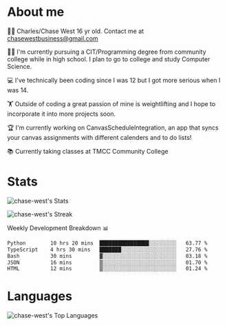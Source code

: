 # About me
🙋‍♂️ Charles/Chase West 16 yr old. Contact me at chasewestbusiness@gmail.com

👨‍🎓 I'm currently pursuing a CIT/Programming degree from community college
while in high school. I plan to go to college and study Computer Science. 

💻 I've technically been coding since I was 12 but
I got more serious when I was 14. 

🏋️ Outside of coding a great passion of mine is weightlifting
and I hope to incorporate it into more projects soon.

🏆 I'm currently working on CanvasScheduleIntegration, an app that syncs your canvas assignments with different calenders and to do lists! 

📚 Currently taking classes at TMCC Community College 

# Stats 

![chase-west's Stats](https://github-readme-stats.vercel.app/api?username=chase-west&theme=prussian&show_icons=true&hide_border=false&count_private=true)


![chase-west's Streak](https://github-readme-streak-stats.herokuapp.com/?user=chase-west&theme=prussian&hide_border=false)

Weekly Development Breakdown 📊
<!--START_SECTION:waka-->

```txt
Python        10 hrs 20 mins  ████████████████░░░░░░░░░   63.77 %
TypeScript    4 hrs 30 mins   ███████░░░░░░░░░░░░░░░░░░   27.76 %
Bash          30 mins         ▓░░░░░░░░░░░░░░░░░░░░░░░░   03.18 %
JSON          16 mins         ▒░░░░░░░░░░░░░░░░░░░░░░░░   01.70 %
HTML          12 mins         ▒░░░░░░░░░░░░░░░░░░░░░░░░   01.24 %
```

<!--END_SECTION:waka-->


# Languages 
![chase-west's Top Languages](https://github-readme-stats.vercel.app/api/top-langs/?username=chase-west&theme=prussian&show_icons=true&hide_border=false&layout=compact)


